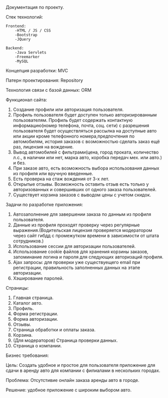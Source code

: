 Документация по проекту.

Стек технологий:

    Frontend:
        -HTML / JS / CSS
        -Bootstrap
        -JQuery

    Backend:
        -Java Servlets
        -Freemarker
        -MySQL

Концепция разработки: MVC

Патерн проектирования: Repository

Технология связи с базой данных: ORM

Функционал сайта:
1) Создание профили или авторизация пользователя.
2) Профиль пользователя будет доступен только авторизированным пользователям.
Профиль будет содержать контактную информацию(номер телефона, почта, соц. сети)
с разрешения пользователя будет осуществляться рассылка на доступные авто или акции
кроме телефонного номера,предпочтения по автомобилям, история заказов с возможностью
сделать заказ ещё раз, лицензия на вождение.
3) Вывод автомобилей с фильтрами(цена, город проката, количество л.с., в наличии или
нет, марка авто, коробка передач мех. или авто.) и без.
4) При заказе авто, есть возможность выбора использования данных из профиля или
вручную введенные.
5) Есть проверка на стаж вождения от 3-х лет.
6) Открытые отзывы. Возможность оставить отзыв есть только у авторизованных и совершивших
от одного заказа пользователей.
7) Существует корзина заказов с выводом цены с учетом скидок.

Задачи по разработке приложения:
1) Автозаполнение для завершении заказа по данным из профиля пользователя.
2) Данные из профиля проходят проверку через регулярные выражения.(Водительская лицензия
проверяется модератором через сайт гибдд с промежутком времени в зависимости от штата
сотрудников.)
4) Использование сессии для авторизации пользователей.
5) Использование cookie файлов для хранения корзины заказов, запоминание логина и пароля
для следующих авторизаций профиля.
6) Ajax запросы: для проверки уже существуещего email при регистрации, правильность
заполненных данных на этапе авторизации.
7) Хэширование паролей.

Страницы:
1) Главная страница.
2) Каталог авто.
3) Профиль.
4) Форма регистрации.
5) Форма авторизации.
6) Отзывы.
7) Страница обработки и оплаты заказа.
8) Корзина.
9) (Для модераторов) Страница проверки данных.
10) Страница о компании.

Бизнес требования:

Цель: Создать удобное и простое для пользователя приложение для сдачи в аренду авто
для компании с филиалами в нескольких городах.

Проблема: Отсутстивие онлайн заказа аренды авто в городе.

Решение: удобное приложение с широким выбором авто.

